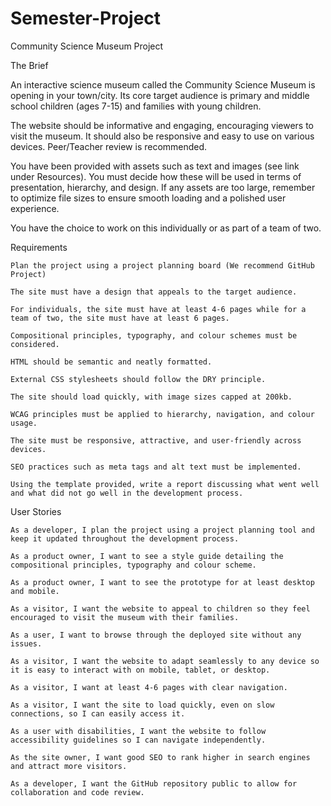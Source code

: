 # Semester-Project

Community Science Museum Project

The Brief

An interactive science museum called the Community Science Museum is opening in your town/city. Its core target audience is primary and middle school children (ages 7-15) and families with young children.

The website should be informative and engaging, encouraging viewers to visit the museum. It should also be responsive and easy to use on various devices. Peer/Teacher review is recommended.

You have been provided with assets such as text and images (see link under Resources). You must decide how these will be used in terms of presentation, hierarchy, and design. If any assets are too large, remember to optimize file sizes to ensure smooth loading and a polished user experience.

You have the choice to work on this individually or as part of a team of two.

Requirements

    Plan the project using a project planning board (We recommend GitHub Project)

    The site must have a design that appeals to the target audience.

    For individuals, the site must have at least 4-6 pages while for a team of two, the site must have at least 6 pages.

    Compositional principles, typography, and colour schemes must be considered.

    HTML should be semantic and neatly formatted.

    External CSS stylesheets should follow the DRY principle.

    The site should load quickly, with image sizes capped at 200kb.

    WCAG principles must be applied to hierarchy, navigation, and colour usage.

    The site must be responsive, attractive, and user-friendly across devices.

    SEO practices such as meta tags and alt text must be implemented.

    Using the template provided, write a report discussing what went well and what did not go well in the development process.

User Stories

    As a developer, I plan the project using a project planning tool and keep it updated throughout the development process.

    As a product owner, I want to see a style guide detailing the compositional principles, typography and colour scheme.

    As a product owner, I want to see the prototype for at least desktop and mobile.

    As a visitor, I want the website to appeal to children so they feel encouraged to visit the museum with their families.

    As a user, I want to browse through the deployed site without any issues.

    As a visitor, I want the website to adapt seamlessly to any device so it is easy to interact with on mobile, tablet, or desktop.

    As a visitor, I want at least 4-6 pages with clear navigation.

    As a visitor, I want the site to load quickly, even on slow connections, so I can easily access it.

    As a user with disabilities, I want the website to follow accessibility guidelines so I can navigate independently.

    As the site owner, I want good SEO to rank higher in search engines and attract more visitors.

    As a developer, I want the GitHub repository public to allow for collaboration and code review.
